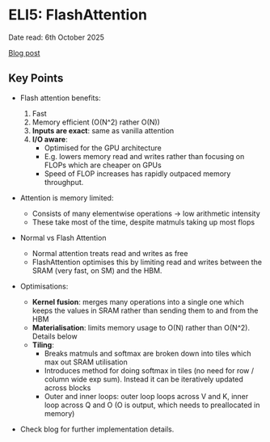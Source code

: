 # ELI5: FlashAttention

Date read: 6th October 2025

[Blog post](https://gordicaleksa.medium.com/eli5-flash-attention-5c44017022ad)

## Key Points
* Flash attention benefits:
	1. Fast
	2. Memory efficient (O(N^2) rather O(N))
	3. **Inputs are exact**: same as vanilla attention
	4. **I/O aware**: 
		* Optimised for the GPU architecture
		* E.g. lowers memory read and writes rather than focusing on FLOPs which are cheaper on GPUs
		* Speed of FLOP increases has rapidly outpaced memory throughput.

* Attention is memory limited:
	* Consists of many elementwise operations -> low arithmetic intensity
	* These take most of the time, despite matmuls taking up most flops

* Normal vs Flash Attention
	* Normal attention treats read and writes as free
	* FlashAttention optimises this by limiting read and writes between the SRAM (very fast, on SM) and the HBM.

* Optimisations:
	* **Kernel fusion**: merges many operations into a single one which keeps the values in SRAM rather than sending them to and from the HBM
	* **Materialisation**: limits memory usage to O(N) rather than O(N^2). Details below
	* **Tiling**: 
		* Breaks matmuls and softmax are broken down into tiles which max out SRAM utilisation
		* Introduces method for doing softmax in tiles (no need for row / column wide exp sum). Instead it can be iteratively updated across blocks
		* Outer and inner loops: outer loop loops across V and K, inner loop across Q and O (O is output, which needs to preallocated in memory)

* Check blog for further implementation details.




